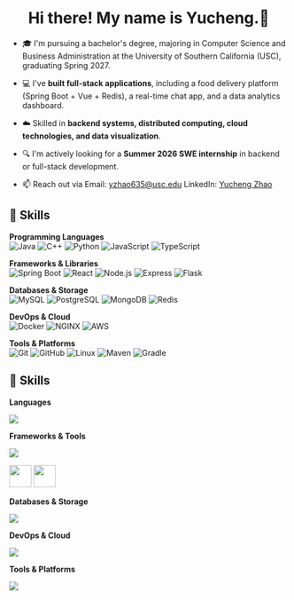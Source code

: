 <h1 align="center">Hi there! My name is Yucheng.👋</h1>

- 🎓 I'm pursuing a bachelor's degree, majoring in Computer Science and Business Administration at the University of Southern California (USC), graduating Spring 2027.
  
- 💻 I've **built full-stack applications**, including a food delivery platform (Spring Boot + Vue + Redis), a real-time chat app, and a data analytics dashboard.
  
- ☁️ Skilled in **backend systems, distributed computing, cloud technologies, and data visualization**.
  
- 🔍 I'm actively looking for a **Summer 2026 SWE internship** in backend or full-stack development.
  
- 📫 Reach out via Email: yzhao635@usc.edu    LinkedIn: [Yucheng Zhao](https://www.linkedin.com/in/yucheng-zhao-387638253/)  

## 🔧 Skills

**Programming Languages**  
![Java](https://img.shields.io/badge/Java-007396?logo=java&logoColor=white&style=flat-square)
![C++](https://img.shields.io/badge/C++-00599C?logo=cplusplus&logoColor=white&style=flat-square)
![Python](https://img.shields.io/badge/Python-3776AB?logo=python&logoColor=white&style=flat-square)
![JavaScript](https://img.shields.io/badge/JavaScript-F7DF1E?logo=javascript&logoColor=black&style=flat-square)
![TypeScript](https://img.shields.io/badge/TypeScript-3178C6?logo=typescript&logoColor=white&style=flat-square)

**Frameworks & Libraries**  
![Spring Boot](https://img.shields.io/badge/Spring%20Boot-6DB33F?logo=springboot&logoColor=white&style=flat-square)
![React](https://img.shields.io/badge/React-61DAFB?logo=react&logoColor=black&style=flat-square)
![Node.js](https://img.shields.io/badge/Node.js-339933?logo=node.js&logoColor=white&style=flat-square)
![Express](https://img.shields.io/badge/Express-000000?logo=express&logoColor=white&style=flat-square)
![Flask](https://img.shields.io/badge/Flask-000000?logo=flask&logoColor=white&style=flat-square)

**Databases & Storage**  
![MySQL](https://img.shields.io/badge/MySQL-4479A1?logo=mysql&logoColor=white&style=flat-square)
![PostgreSQL](https://img.shields.io/badge/PostgreSQL-336791?logo=postgresql&logoColor=white&style=flat-square)
![MongoDB](https://img.shields.io/badge/MongoDB-47A248?logo=mongodb&logoColor=white&style=flat-square)
![Redis](https://img.shields.io/badge/Redis-DC382D?logo=redis&logoColor=white&style=flat-square)

**DevOps & Cloud**  
![Docker](https://img.shields.io/badge/Docker-2496ED?logo=docker&logoColor=white&style=flat-square)
![NGINX](https://img.shields.io/badge/NGINX-009639?logo=nginx&logoColor=white&style=flat-square)
![AWS](https://img.shields.io/badge/AWS-232F3E?logo=amazonaws&logoColor=white&style=flat-square)

**Tools & Platforms**  
![Git](https://img.shields.io/badge/Git-F05032?logo=git&logoColor=white&style=flat-square)
![GitHub](https://img.shields.io/badge/GitHub-181717?logo=github&logoColor=white&style=flat-square)
![Linux](https://img.shields.io/badge/Linux-FCC624?logo=linux&logoColor=black&style=flat-square)
![Maven](https://img.shields.io/badge/Maven-C71A36?logo=apachemaven&logoColor=white&style=flat-square)
![Gradle](https://img.shields.io/badge/Gradle-02303A?logo=gradle&logoColor=white&style=flat-square)

## 🔧 Skills

**Languages**  
<p>
  <img src="https://skillicons.dev/icons?i=java,cpp,python,javascript,typescript" />
</p>

**Frameworks & Tools**  
<p>
  <img src="https://skillicons.dev/icons?i=spring,react,nodejs,express,flask" />
</p>

<img src="https://cdn.jsdelivr.net/gh/devicons/devicon/icons/maven/maven-original.svg" width="40" height="40"/>
<img src="https://cdn.jsdelivr.net/gh/devicons/devicon/icons/gradle/gradle-plain.svg" width="40" height="40"/>

**Databases & Storage**  
<p>
  <img src="https://skillicons.dev/icons?i=mysql,postgres,redis,mongodb" />
</p>

**DevOps & Cloud**  
<p>
  <img src="https://skillicons.dev/icons?i=docker,nginx,aws" />
</p>

**Tools & Platforms**  
<p>
  <img src="https://skillicons.dev/icons?i=git,github,linux" />
</p>

